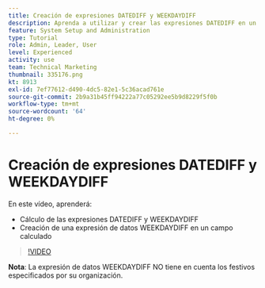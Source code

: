 ```yaml
---
title: Creación de expresiones DATEDIFF y WEEKDAYDIFF
description: Aprenda a utilizar y crear las expresiones DATEDIFF en un campo calculado de Adobe [!DNL Workfront].
feature: System Setup and Administration
type: Tutorial
role: Admin, Leader, User
level: Experienced
activity: use
team: Technical Marketing
thumbnail: 335176.png
kt: 8913
exl-id: 7ef77612-d490-4dc5-82e1-5c36acad761e
source-git-commit: 2b9a31b45ff94222a77c05292ee5b9d8229f5f0b
workflow-type: tm+mt
source-wordcount: '64'
ht-degree: 0%

---
```


# Creación de expresiones DATEDIFF y WEEKDAYDIFF

En este vídeo, aprenderá:

* Cálculo de las expresiones DATEDIFF y WEEKDAYDIFF
* Creación de una expresión de datos WEEKDAYDIFF en un campo calculado

>[!VIDEO](https://video.tv.adobe.com/v/335176/?quality=12)

**Nota**: La expresión de datos WEEKDAYDIFF NO tiene en cuenta los festivos especificados por su organización.
